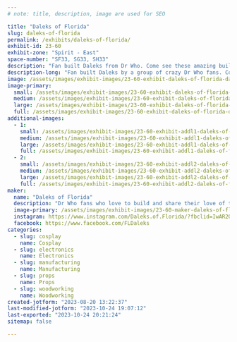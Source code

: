 ```yaml
---
# note: title, description, image are used for SEO

title: "Daleks of Florida"
slug: daleks-of-florida
permalink: /exhibits/daleks-of-florida/
exhibit-id: 23-60
exhibit-zone: "Spirit - East"
space-number: "SF33, SG33, SH33"
description: "Fan built Daleks from Dr Who. Come see these amazing builds and ask questions about them."
description-long: "Fan built Daleks by a group of crazy Dr Who fans. Come see these amazing builds and find out what it takes to build one, drive one, and sound like one. Also The Legend of the Traveling Tardis podcast will be joining us. Learn stuff about Dr Who and podcasting."
image: /assets/images/exhibit-images/23-60-exhibit-daleks-of-florida-dalek-group-2022-large.jpg
image-primary: 
  small: /assets/images/exhibit-images/23-60-exhibit-daleks-of-florida-dalek-group-2022-small.jpg
  medium: /assets/images/exhibit-images/23-60-exhibit-daleks-of-florida-dalek-group-2022-medium.jpg
  large: /assets/images/exhibit-images/23-60-exhibit-daleks-of-florida-dalek-group-2022-large.jpg
  full: /assets/images/exhibit-images/23-60-exhibit-daleks-of-florida-dalek-group-2022-full.jpg
additional-images: 
  - 1:
    small: /assets/images/exhibit-images/23-60-exhibit-addl1-daleks-of-florida-legend-of-the-traveling-tardis-small.jpg
    medium: /assets/images/exhibit-images/23-60-exhibit-addl1-daleks-of-florida-legend-of-the-traveling-tardis-medium.jpg
    large: /assets/images/exhibit-images/23-60-exhibit-addl1-daleks-of-florida-legend-of-the-traveling-tardis-large.jpg
    full: /assets/images/exhibit-images/23-60-exhibit-addl1-daleks-of-florida-legend-of-the-traveling-tardis-full.jpg
  - 2:
    small: /assets/images/exhibit-images/23-60-exhibit-addl2-daleks-of-florida-dalek-group-2023-small.jpg
    medium: /assets/images/exhibit-images/23-60-exhibit-addl2-daleks-of-florida-dalek-group-2023-medium.jpg
    large: /assets/images/exhibit-images/23-60-exhibit-addl2-daleks-of-florida-dalek-group-2023-large.jpg
    full: /assets/images/exhibit-images/23-60-exhibit-addl2-daleks-of-florida-dalek-group-2023-full.jpg
maker: 
  name: "Daleks of Florida"
  description: "Dr Who fans who love to build and share their love of those amazing villains, the DALEKS. Also The Legend of the Traveling Tardis podcast will be joining us. Learn stuff about Dr Who and podcasting."
  image-primary: /assets/images/exhibit-images/23-60-maker-daleks-of-florida-dalek-builders-v3-01-medium.jpg
  instagram: https://www.instagram.com/Daleks.of.Florida/?fbclid=IwAR2QruZ2aLvl4dUsJ4IhM_S1oJWDnjTsVXs5f6deFwVcJ8RnFpNY8ygquc8
  facebook: https://www.facebook.com/FLDaleks
categories: 
  - slug: cosplay
    name: Cosplay
  - slug: electronics
    name: Electronics
  - slug: manufacturing
    name: Manufacturing
  - slug: props
    name: Props
  - slug: woodworking
    name: Woodworking
created-jotform: "2023-08-20 13:22:37"
last-modified-jotform: "2023-10-24 19:07:12"
last-exported: "2023-10-24 20:21:24"
sitemap: false

---
```

